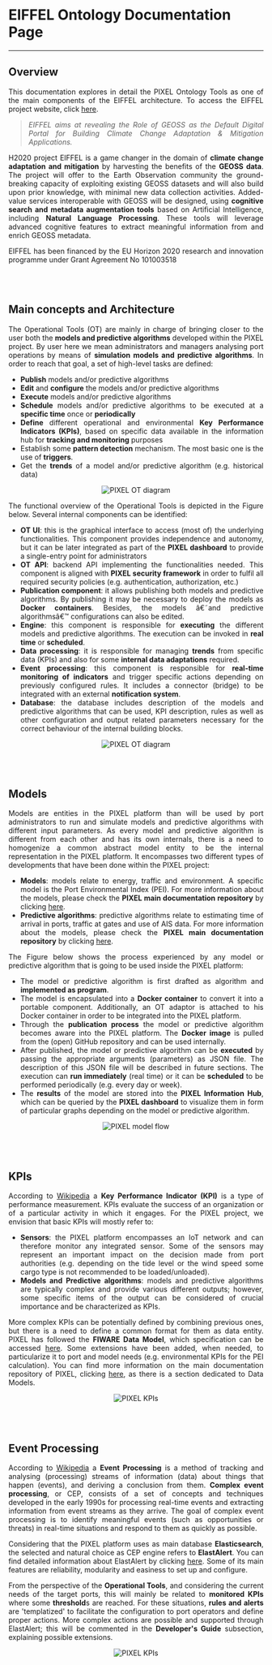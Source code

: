 # EIFFEL Ontology Documentation Page 



---

## Overview
<div align="justify">

This documentation explores in detail the PIXEL Ontology Tools as one of the main components of the EIFFEL architecture. To access the EIFFEL project website, click [here](https://www.eiffel4climate.eu/).

> *EIFFEL aims at revealing the Role of GEOSS as the Default Digital Portal for Building Climate Change Adaptation & Mitigation Applications.*

H2020 project EIFFEL is a game changer in the domain of **climate change adaptation and mitigation** by harvesting the benefits of the **GEOSS data**. The project will offer to the Earth Observation community the ground-breaking capacity of exploiting existing GEOSS datasets and will also build upon prior knowledge, with minimal new data collection activities. Added-value services interoperable with GEOSS will be designed, using **cognitive search and metadata augmentation tools** based on Artificial Intelligence, including **Natural Language Processing**. These tools will leverage advanced cognitive features to extract meaningful information from and enrich GEOSS metadata.

EIFFEL has been financed by the EU Horizon 2020 research and innovation programme under Grant Agreement Νο 101003518  
</div>
<br/><br/>


## Main concepts and Architecture
<div align="justify">

The Operational Tools (OT) are mainly in charge of bringing closer to the user both the **models and predictive algorithms** developed within the PIXEL project. By user here we mean administrators and managers analysing port operations by means of **simulation models and predictive algorithms**. In order to reach that goal, a set of high-level tasks are defined: 

   - **Publish** models and/or predictive algorithms
   - **Edit** and **configure** the models and/or predictive algorithms
   - **Execute** models and/or predictive algorithms
   - **Schedule** models and/or predictive algorithms to be executed at a **specific time** once or **periodically**
   - **Define** different operational and environmental **Key Performance Indicators (KPIs)**, based on specific data available in the information hub for **tracking and monitoring** purposes
   - Establish some **pattern detection** mechanism. The most basic one is the use of **triggers**. 
   - Get the **trends** of a model and/or predictive algorithm (e.g. historical data)

<p align="center">
<img src="img/ot_main_concept.JPG" alt="PIXEL OT diagram" align="center" />
</p>

The functional overview of the Operational Tools is depicted in the Figure below. Several internal components can be identified:

   - **OT UI**: this is the graphical interface to access (most of) the underlying functionalities. This component provides independence and autonomy, but it can be later integrated as part of the **PIXEL dashboard** to provide a single-entry point for administrators
   - **OT API**: backend API implementing the functionalities needed. This component is aligned with **PIXEL security framework** in order to fulfil all required security policies (e.g. authentication, authorization, etc.)
   - **Publication component**: it allows publishing both models and predictive algorithms. By publishing it may be necessary to deploy the models as **Docker containers**. Besides, the models â€˜and predictive algorithmsâ€™ configurations can also be edited.
   - **Engine**: this component is responsible for **executing** the different models and predictive algorithms. The execution can be invoked in **real time** or **scheduled**.
   - **Data processing**: it is responsible for managing **trends** from specific data (KPIs) and also for some **internal data adaptations** required.
   - **Event processing**: this component is responsible for **real-time monitoring of indicators** and trigger specific actions depending on previously configured rules. It includes a connector (bridge) to be integrated with an external **notification system**.
   - **Database**: the database includes description of the models and predictive algorithms that can be used, KPI description, rules as well as other configuration and output related parameters necessary for the correct behaviour of the internal building blocks.

<p align="center">
<img src="img/ot_arch.JPG" alt="PIXEL OT diagram" align="center" />
</p>

<br/><br/>

</div>


## Models
<div align="justify">
   
Models are entities in the PIXEL platform than will be used by port administrators to run and simulate models and predictive algorithms with different input parameters. As every model and predictive algorithm is different from each other and has its own internals, there is a need to homogenize a common abstract model entity to be the internal representation in the PIXEL platform. It encompasses two different types of developments that have been done within the PIXEL project:

   - **Models**: models relate to energy, traffic and environment. A specific model is the Port Environmental Index (PEI). For more information about the models, please check the **PIXEL main documentation repository** by clicking [here](https://pixel-ports.readthedocs.io/en/latest/).
   - **Predictive algorithms**: predictive algorithms relate to estimating time of arrival in ports, traffic at gates and use of AIS data. For more information about the models, please check the **PIXEL main documentation repository** by clicking [here](https://pixel-ports.readthedocs.io/en/latest/).

The Figure below shows the process experienced by any model or predictive algorithm that is going to be used inside the PIXEL platform:

- The model or predictive algorithm is first drafted as algorithm and **implemented as program**.
- The model is encapsulated into a **Docker container** to convert it into a portable component. Additionally, an OT adaptor is attached to his Docker container in order to be integrated into the PIXEL platform.
- Through the **publication process** the model or predictive algorithm becomes aware into the PIXEL platform. The **Docker image** is pulled from the (open) GitHub repository and can be used internally.
- After published, the model or predictive algorithm can be **executed** by passing the appropriate arguments (parameters) as JSON file. The description of this JSON file will be described in future sections. The execution can **run immediately** (real time) or it can be **scheduled** to be performed periodically (e.g. every day or week).
- The **results** of the model are stored into the **PIXEL Information Hub**, which can be queried by the **PIXEL dashboard** to visualize them in form of particular graphs depending on the model or predictive algorithm. 

<p align="center">
<img src="img/ot_models.jpg" alt="PIXEL model flow" align="center" />
</p>

<br/><br/>

</div>

## KPIs
<div align="justify">
   
According to [Wikipedia](https://en.wikipedia.org/wiki/Performance_indicator) a **Key Performance Indicator (KPI)** is a type of performance measurement. KPIs evaluate the success of an organization or of a particular activity in which it engages. For the PIXEL project, we envision that basic KPIs will mostly refer to:

   - **Sensors**: the PIXEL platform encompasses an IoT network and can therefore monitor any integrated sensor. Some of the sensors may represent an important impact on the decision made from port authorities (e.g. depending on the tide level or the wind speed some cargo type is not recommended to be loaded/unloaded). 
   - **Models and Predictive algorithms**: models and predictive algorithms are typically complex and provide various different outputs; however, some specific items of the output can be  considered of crucial importance and be characterized as KPIs.

More complex KPIs can be potentially defined by combining previous ones, but there is a need to define a common format for them as data entity. PIXEL has followed the **FIWARE Data Model**, which specification can be accessed [here](https://fiware-datamodels.readthedocs.io/en/latest/KeyPerformanceIndicator/doc/spec/index.html). Some extensions have been added, when needed, to particularize it to port and model needs (e.g. environmental KPIs for the PEI calculation). You can find more information on the main documentation repository of PIXEL, clicking [here](https://pixel-ports.readthedocs.io/en/latest/), as there is a section dedicated to Data Models.

<p align="center">
<img src="img/ot_kpis.jpg" alt="PIXEL KPIs" align="center" />
</p>

<br/><br/>

</div>

## Event Processing
<div align="justify">
   
According to [Wikipedia](https://en.wikipedia.org/wiki/Complex_event_processing) a **Event Processing** is a method of tracking and analysing (processing) streams of information (data) about things that happen (events), and deriving a conclusion from them. **Complex event processing**, or CEP, consists of a set of concepts and techniques developed in the early 1990s for processing real-time events and extracting information from event streams as they arrive. The goal of complex event processing is to identify meaningful events (such as opportunities or threats) in real-time situations and respond to them as quickly as possible.

Considering that the PIXEL platform uses as main database **Elasticsearch**, the selected and natural choice as CEP engine refers to **ElastAlert**. You can find detailed information about ElastAlert by clicking [here](https://elastalert.readthedocs.io/en/latest/elastalert.html#overview). Some of its main features are reliability, modularity and easiness to set up and configure.

From the perspective of the **Operational Tools**, and considering the current needs of the target ports, this will mainly be related to **monitored KPIs** where some **threshold**s are reached. For these situations, **rules and alerts** are 'templatized' to facilitate the configuration to port operators and define proper actions. More complex actions are possible and supported through ElastAlert; this will be commented in the **Developer's Guide** subsection, explaining possible extensions.
 

<p align="center">
<img src="img/ot_cep.jpg" alt="PIXEL KPIs" align="center" />
</p>

<br/><br/>

</div>



 
